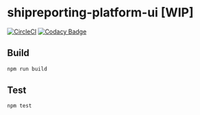 # shipreporting-platform-ui [WIP]

[![CircleCI](https://circleci.com/gh/deeper-x/shipreporting-platform.svg?style=svg)](https://circleci.com/gh/deeper-x/shipreporting-platform)
[![Codacy Badge](https://api.codacy.com/project/badge/Grade/4633c308b2dc45a4b952d7f21478e285)](https://www.codacy.com/manual/deeper-x/shipreporting-platform?utm_source=github.com&amp;utm_medium=referral&amp;utm_content=deeper-x/shipreporting-platform&amp;utm_campaign=Badge_Grade)


## Build

```bash
npm run build
```

## Test

```bash
npm test
```
